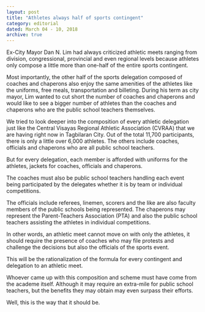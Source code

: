 ```yaml
---
layout: post
title: "Athletes always half of sports contingent"
category: editorial
dated: March 04 - 10, 2018
archive: true
---
```


Ex-City Mayor Dan N. Lim had always criticized athletic meets ranging from division, congressional, provincial and even regional levels because athletes only compose a little more than one-half of the entire sports contingent.

Most importantly, the other half of the sports delegation composed of coaches and chaperons also enjoy the same amenities of the athletes like the uniforms, free meals, transportation and billeting.
During his term as city mayor, Lim wanted to cut short the number of coaches and chaperons and would like to see a bigger number of athletes than the coaches and chaperons who are the public school teachers themselves.

We tried to look deeper into the composition of every athletic delegation just like the Central Visayas Regional Athletic Association (CVRAA) that we are having right now in Tagbilaran City.
Out of the total 11,700 participants, there is only a little over 6,000 athletes. The others include coaches, officials and chaperons who are all public school teachers.

But for every delegation, each member is afforded with uniforms for the athletes, jackets for coaches, officials and chaperons.

The coaches must also be public school teachers handling each event being participated by the delegates whether it is by team or individual competitions.

The officials include referees, linemen, scorers and the like are also faculty members of the public schools being represented. The chaperons may represent the Parent-Teachers Association (PTA) and also the public school teachers assisting the athletes in individual competitions.

In other words, an athletic meet cannot move on with only the athletes, it should require the presence of coaches who may file protests and challenge the decisions but also the officials of the sports event.

This will be the rationalization of the formula for every contingent and delegation to an athletic meet.

Whoever came up with this composition and scheme must have come from the academe itself. Although it may require an extra-mile for public school teachers, but the benefits they may obtain may even surpass their efforts.

Well, this is the way that it should be.